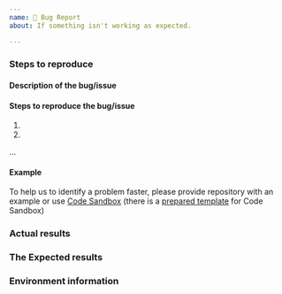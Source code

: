 ```yaml
---
name: 🐛 Bug Report
about: If something isn't working as expected.

---
```


<!---
Thanks for reporting!

Search open/closed issues before submitting since someone might have asked the same thing before!
https://github.com/redux-saga/redux-saga/issues
-->

### Steps to reproduce

#### Description of the bug/issue

#### Steps to reproduce the bug/issue

1.
2.
...

#### Example
To help us to identify a problem faster, please provide repository with an example or use [Code Sandbox](https://codesandbox.io/)
(there is a [prepared template](https://codesandbox.io/s/0q9yzno0zv?module=%2Fsrc%2Fsagas%2Findex.js) for Code Sandbox)

### Actual results

### The Expected results

### Environment information
<!--
- redux-saga version
- babel / typescript setup
- other related information
-->
